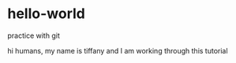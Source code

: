 # hello-world
practice with git

hi humans, 
my name is tiffany and I am working through this tutorial 
